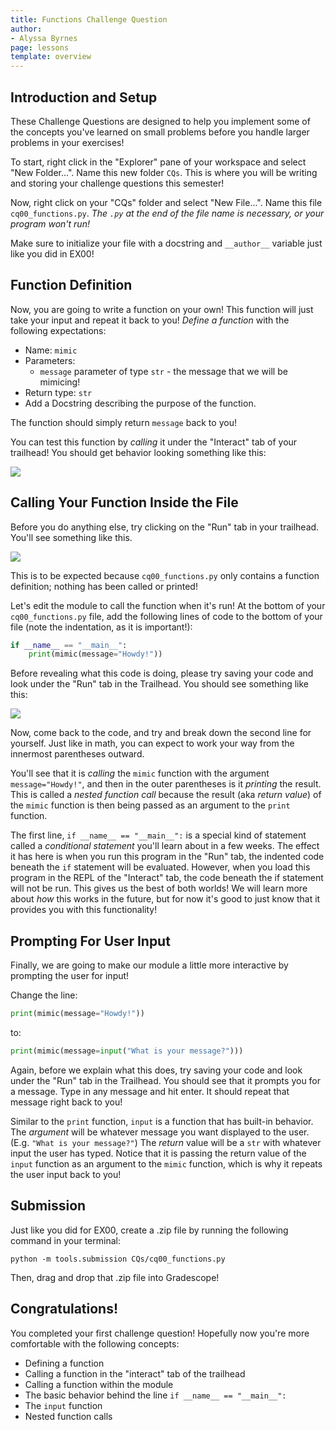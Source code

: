 ```yaml
---
title: Functions Challenge Question 
author:
- Alyssa Byrnes
page: lessons
template: overview
---
```


## Introduction and Setup

These Challenge Questions are designed to help you implement some of the concepts you've learned on small problems before you handle larger problems in your exercises!

To start, right click in the "Explorer" pane of your workspace and select "New Folder...". Name this new folder `CQs`. This is where you will be writing and storing your challenge questions this semester!

Now, right click on your "CQs" folder and select "New File...". Name this file `cq00_functions.py`. *The `.py` at the end of the file name is necessary, or your program won't run!*

Make sure to initialize your file with a docstring and `__author__` variable just like you did in EX00!

## Function Definition

Now, you are going to write a function on your own! This function will just take your input and repeat it back to you! *Define a function* with the following expectations:

- Name: `mimic`
- Parameters: 
  - `message` parameter of type `str` - the message that we will be mimicing!
- Return type: `str`
- Add a Docstring describing the purpose of the function.

The function should simply return `message` back to you!

You can test this function by *calling* it under the "Interact" tab of your trailhead! You should get behavior looking something like this: 

<img class="img-fluid" src="/static/cqs/cq00/mimic.PNG">

## Calling Your Function Inside the File

Before you do anything else, try clicking on the "Run" tab in your trailhead. You'll see something like this.

<img class="img-fluid" src="/static/cqs/cq00/no-output.PNG">

This is to be expected because `cq00_functions.py` only contains a function definition; nothing has been called or printed!

Let's edit the module to call the function when it's run! At the bottom of your `cq00_functions.py` file, add the following lines of code to the bottom of your file (note the indentation, as it is important!):

```python
if __name__ == "__main__":
    print(mimic(message="Howdy!"))
```

Before revealing what this code is doing, please try saving your code and look under the "Run" tab in the Trailhead. You should see something like this:

<img class="img-fluid" src="/static/cqs/cq00/mimic-module-call.PNG">

Now, come back to the code, and try and break down the second line for yourself. Just like in math, you can expect to work your way from the innermost parentheses outward.

You'll see that it is *calling* the `mimic` function with the argument `message="Howdy!"`, and then in the outer parentheses is it *printing* the result. This is called a *nested function call* because the result (aka *return value*) of the `mimic` function is then being passed as an argument to the `print` function.

The first line, `if __name__ == "__main__":` is a special kind of statement called a *conditional statement* you'll learn about in a few weeks. The effect it has here is when you run this program in the "Run" tab, the indented code beneath the `if` statement will be evaluated. However, when you load this program in the REPL of the "Interact" tab, the code beneath the if statement will not be run. This gives us the best of both worlds! We will learn more about *how* this works in the future, but for now it's good to just know that it provides you with this functionality!

## Prompting For User Input

Finally, we are going to make our module a little more interactive by prompting the user for input! 

Change the line:


```python
print(mimic(message="Howdy!"))
```

to: 

```python
print(mimic(message=input("What is your message?")))
```

Again, before we explain what this does, try saving your code and look under the "Run" tab in the Trailhead. You should see that it prompts you for a message. Type in any message and hit enter. It should repeat that message right back to you!

Similar to the `print` function, `input` is a function that has built-in behavior. The *argument* will be whatever message you want displayed to the user. (E.g. `"What is your message?"`) The *return* value will be a `str` with whatever input the user has typed. Notice that it is passing the return value of the `input` function as an argument to the `mimic` function, which is why it repeats the user input back to you!


## Submission

Just like you did for EX00, create a .zip file by running the following command in your terminal:

```python -m tools.submission CQs/cq00_functions.py```

Then, drag and drop that .zip file into Gradescope!

## Congratulations!

You completed your first challenge question! Hopefully now you're more comfortable with the following concepts:

* Defining a function
* Calling a function in the "interact" tab of the trailhead
* Calling a function within the module
* The basic behavior behind the line `if __name__ == "__main__":`
* The `input` function
* Nested function calls